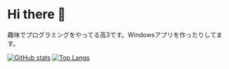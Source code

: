# Hi there 👋
趣味でプログラミングをやってる高3です。Windowsアプリを作ったりしてます。

[![GitHub stats](https://github-readme-stats.vercel.app/api?username=fuyossi&show_icons=true)](https://github.com/anuraghazra/github-readme-stats)
[![Top Langs](https://github-readme-stats.vercel.app/api/top-langs/?username=fuyossi&layout=compact)](https://github.com/anuraghazra/github-readme-stats)
